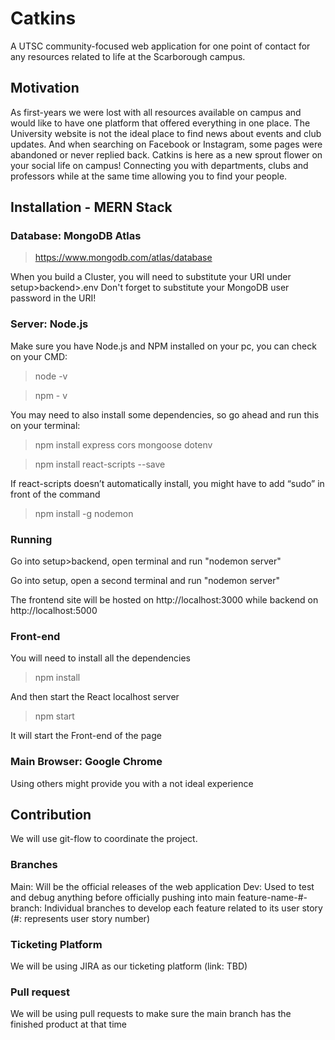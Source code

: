 # Catkins
A UTSC community-focused web application for one point of contact for any resources related to life at the Scarborough campus. 

## Motivation
As first-years we were lost with all resources available on campus and would like to have one platform that offered everything in one place. The University website is not the ideal place to find news about events and club updates. And when searching on Facebook or Instagram, some pages were abandoned or never replied back. Catkins is here as a new sprout flower on your social life on campus! Connecting you with departments, clubs and professors while at the same time allowing you to find your people. 

## Installation - MERN Stack
### Database: MongoDB Atlas
> https://www.mongodb.com/atlas/database

When you build a Cluster, you will need to substitute your URI under setup>backend>.env
Don't forget to substitute your MongoDB user password in the URI!

### Server: Node.js
Make sure you have Node.js and NPM installed on your pc, you can check on your CMD:
> node -v

> npm - v

You may need to also install some dependencies, so go ahead and run this on your terminal:
> npm install express cors mongoose dotenv

> npm install react-scripts --save

If react-scripts doesn’t automatically install, you might have to add “sudo” in front of the command

> npm install -g nodemon 

### Running
Go into setup>backend, open terminal and run "nodemon server"

Go into setup, open a second terminal and run "nodemon server"

The frontend site will be hosted on http://localhost:3000 while backend on http://localhost:5000

### Front-end
You will need to install all the dependencies 

> npm install

And then start the React localhost server

> npm start

It will start the Front-end of the page

### Main Browser: Google Chrome
Using others might provide you with a not ideal experience

## Contribution
We will use git-flow to coordinate the project. 

### Branches
Main: Will be the official releases of the web application
Dev: Used to test and debug anything before officially pushing into main
feature-name-#-branch: Individual branches to develop each feature related to its user story (#: represents user story number)

### Ticketing Platform
We will be using JIRA as our ticketing platform (link: TBD)

### Pull request
We will be using pull requests to make sure the main branch has the finished product at that time
